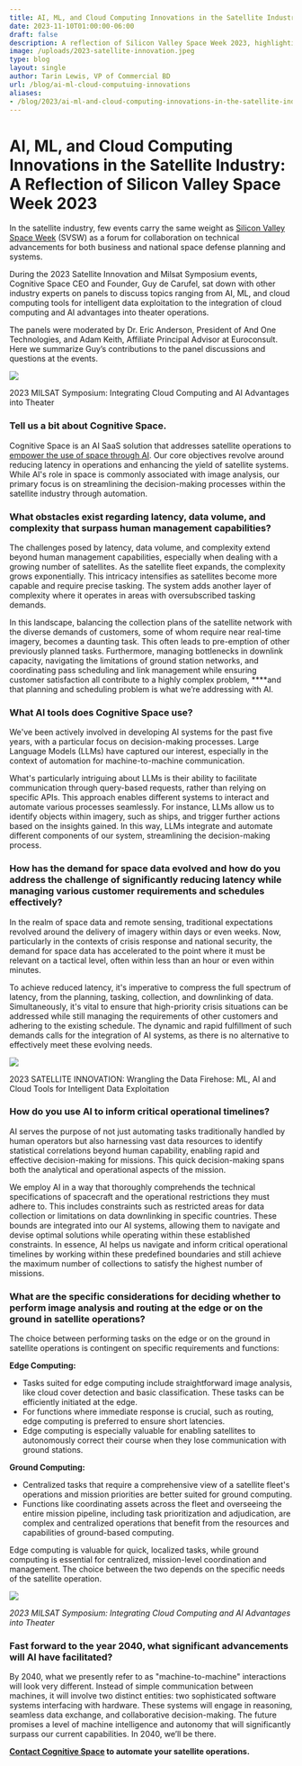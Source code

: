 ```yaml
---
title: AI, ML, and Cloud Computing Innovations in the Satellite Industry
date: 2023-11-10T01:00:00-06:00
draft: false
description: A reflection of Silicon Valley Space Week 2023, highlighting discussions on AI, ML, and cloud computing in the satellite industry.
image: /uploads/2023-satellite-innovation.jpeg
type: blog
layout: single
author: Tarin Lewis, VP of Commercial BD
url: /blog/ai-ml-cloud-computuing-innovations
aliases:
- /blog/2023/ai-ml-and-cloud-computing-innovations-in-the-satellite-industry/
---
```

# AI, ML, and Cloud Computing Innovations in the Satellite Industry: A Reflection of Silicon Valley Space Week 2023

In the satellite industry, few events carry the same weight as [Silicon Valley Space Week](https://svsw.events/) (SVSW) as a forum for collaboration on technical advancements for both business and national space defense planning and systems.

During the 2023 Satellite Innovation and Milsat Symposium events, Cognitive Space CEO and Founder, Guy de Carufel, sat down with other industry experts on panels to discuss topics ranging from AI, ML, and cloud computing tools for intelligent data exploitation to the integration of cloud computing and AI advantages into theater operations.

The panels were moderated by Dr. Eric Anderson, President of And One Technologies, and Adam Keith, Affiliate Principal Advisor at Euroconsult. Here we summarize Guy’s contributions to the panel discussions and questions at the events.

![](/uploads/untitled.png)

2023 MILSAT Symposium: Integrating Cloud Computing and AI Advantages into Theater

### Tell us a bit about Cognitive Space.

Cognitive Space is an AI SaaS solution that addresses satellite operations to [empower the use of space through AI](https://www.cognitivespace.com/blog/2023/10-06-auto-satellite-operations/). Our core objectives revolve around reducing latency in operations and enhancing the yield of satellite systems. While AI's role in space is commonly associated with image analysis, our primary focus is on streamlining the decision-making processes within the satellite industry through automation.

### What obstacles exist regarding latency, data volume, and complexity that surpass human management capabilities?

The challenges posed by latency, data volume, and complexity extend beyond human management capabilities, especially when dealing with a growing number of satellites. As the satellite fleet expands, the complexity grows exponentially. This intricacy intensifies as satellites become more capable and require precise tasking. The system adds another layer of complexity where it operates in areas with oversubscribed tasking demands.

In this landscape, balancing the collection plans of the satellite network with the diverse demands of customers, some of whom require near real-time imagery, becomes a daunting task. This often leads to pre-emption of other previously planned tasks. Furthermore, managing bottlenecks in downlink capacity, navigating the limitations of ground station networks, and coordinating pass scheduling and link management while ensuring customer satisfaction all contribute to a highly complex problem, \*\*\*\*and that planning and scheduling problem is what we’re addressing with AI.

### What AI tools does Cognitive Space use?

We've been actively involved in developing AI systems for the past five years, with a particular focus on decision-making processes. Large Language Models (LLMs) have captured our interest, especially in the context of automation for machine-to-machine communication.

What's particularly intriguing about LLMs is their ability to facilitate communication through query-based requests, rather than relying on specific APIs. This approach enables different systems to interact and automate various processes seamlessly. For instance, LLMs allow us to identify objects within imagery, such as ships, and trigger further actions based on the insights gained. In this way, LLMs integrate and automate different components of our system, streamlining the decision-making process.

### How has the demand for space data evolved and how do you address the challenge of significantly reducing latency while managing various customer requirements and schedules effectively?

In the realm of space data and remote sensing, traditional expectations revolved around the delivery of imagery within days or even weeks. Now, particularly in the contexts of crisis response and national security, the demand for space data has accelerated to the point where it must be relevant on a tactical level, often within less than an hour or even within minutes.

To achieve reduced latency, it's imperative to compress the full spectrum of latency, from the planning, tasking, collection, and downlinking of data. Simultaneously, it's vital to ensure that high-priority crisis situations can be addressed while still managing the requirements of other customers and adhering to the existing schedule. The dynamic and rapid fulfillment of such demands calls for the integration of AI systems, as there is no alternative to effectively meet these evolving needs.

![](/uploads/2023-satellite-innovation.jpeg)

2023 SATELLITE INNOVATION: Wrangling the Data Firehose: ML, AI and Cloud Tools for Intelligent Data Exploitation

### How do you use AI to inform critical operational timelines?

AI serves the purpose of not just automating tasks traditionally handled by human operators but also harnessing vast data resources to identify statistical correlations beyond human capability, enabling rapid and effective decision-making for missions. This quick decision-making spans both the analytical and operational aspects of the mission.

We employ AI in a way that thoroughly comprehends the technical specifications of spacecraft and the operational restrictions they must adhere to. This includes constraints such as restricted areas for data collection or limitations on data downlinking in specific countries. These bounds are integrated into our AI systems, allowing them to navigate and devise optimal solutions while operating within these established constraints. In essence, AI helps us navigate and inform critical operational timelines by working within these predefined boundaries and still achieve the maximum number of collections to satisfy the highest number of missions.

### What are the specific considerations for deciding whether to perform image analysis and routing at the edge or on the ground in satellite operations?

The choice between performing tasks on the edge or on the ground in satellite operations is contingent on specific requirements and functions:

**Edge Computing:**

* Tasks suited for edge computing include straightforward image analysis, like cloud cover detection and basic classification. These tasks can be efficiently initiated at the edge.
* For functions where immediate response is crucial, such as routing, edge computing is preferred to ensure short latencies.
* Edge computing is especially valuable for enabling satellites to autonomously correct their course when they lose communication with ground stations.

**Ground Computing:**

* Centralized tasks that require a comprehensive view of a satellite fleet's operations and mission priorities are better suited for ground computing.
* Functions like coordinating assets across the fleet and overseeing the entire mission pipeline, including task prioritization and adjudication, are complex and centralized operations that benefit from the resources and capabilities of ground-based computing.

Edge computing is valuable for quick, localized tasks, while ground computing is essential for centralized, mission-level coordination and management. The choice between the two depends on the specific needs of the satellite operation.

*![](/uploads/untitled-copy.png)*

*2023 MILSAT Symposium: Integrating Cloud Computing and AI Advantages into Theater*

### Fast forward to the year 2040, what significant advancements will AI have facilitated?

By 2040, what we presently refer to as "machine-to-machine" interactions will look very different. Instead of simple communication between machines, it will involve two distinct entities: two sophisticated software systems interfacing with hardware. These systems will engage in reasoning, seamless data exchange, and collaborative decision-making. The future promises a level of machine intelligence and autonomy that will significantly surpass our current capabilities. In 2040, we’ll be there.

**[Contact Cognitive Space](https://www.cognitivespace.com/contact/) to automate your satellite operations.**

<!-- notionvc: 93199b28-367d-42e0-ab04-03b3b2023789 -->
